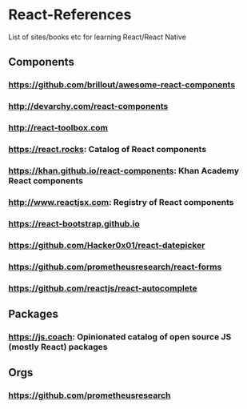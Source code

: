 # React-References
List of sites/books etc for learning React/React Native

## Components

### https://github.com/brillout/awesome-react-components
### http://devarchy.com/react-components
### http://react-toolbox.com
### https://react.rocks: Catalog of React components
### https://khan.github.io/react-components: Khan Academy React components
### http://www.reactjsx.com: Registry of React components
### https://react-bootstrap.github.io
### https://github.com/Hacker0x01/react-datepicker
### https://github.com/prometheusresearch/react-forms
### https://github.com/reactjs/react-autocomplete

## Packages

### https://js.coach: Opinionated catalog of open source JS (mostly React) packages

## Orgs

### https://github.com/prometheusresearch
